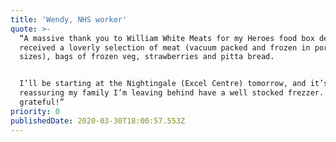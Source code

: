 ```yaml
---
title: 'Wendy, NHS worker'
quote: >-
  “A massive thank you to William White Meats for my Heroes food box delivery w
  received a loverly selection of meat (vacuum packed and frozen in portion
  sizes), bags of frozen veg, strawberries and pitta bread.


  I’ll be starting at the Nightingale (Excel Centre) tomorrow, and it’s so
  reassuring my family I’m leaving behind have a well stocked frezzer. We are so
  grateful!”
priority: 0
publishedDate: 2020-03-30T18:00:57.553Z
---
```

